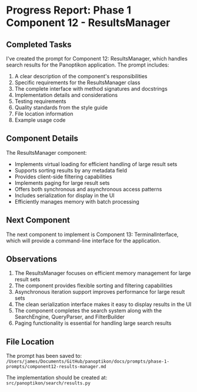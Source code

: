 # Progress Report: Phase 1 Component 12 - ResultsManager

## Completed Tasks

I've created the prompt for Component 12: ResultsManager, which handles search results for the Panoptikon application. The prompt includes:

1. A clear description of the component's responsibilities
2. Specific requirements for the ResultsManager class
3. The complete interface with method signatures and docstrings
4. Implementation details and considerations
5. Testing requirements
6. Quality standards from the style guide
7. File location information
8. Example usage code

## Component Details

The ResultsManager component:
- Implements virtual loading for efficient handling of large result sets
- Supports sorting results by any metadata field
- Provides client-side filtering capabilities
- Implements paging for large result sets
- Offers both synchronous and asynchronous access patterns
- Includes serialization for display in the UI
- Efficiently manages memory with batch processing

## Next Component

The next component to implement is Component 13: TerminalInterface, which will provide a command-line interface for the application.

## Observations

1. The ResultsManager focuses on efficient memory management for large result sets
2. The component provides flexible sorting and filtering capabilities
3. Asynchronous iteration support improves performance for large result sets
4. The clean serialization interface makes it easy to display results in the UI
5. The component completes the search system along with the SearchEngine, QueryParser, and FilterBuilder
6. Paging functionality is essential for handling large search results

## File Location

The prompt has been saved to:
`/Users/james/Documents/GitHub/panoptikon/docs/prompts/phase-1-prompts/component12-results-manager.md`

The implementation should be created at:
`src/panoptikon/search/results.py`
